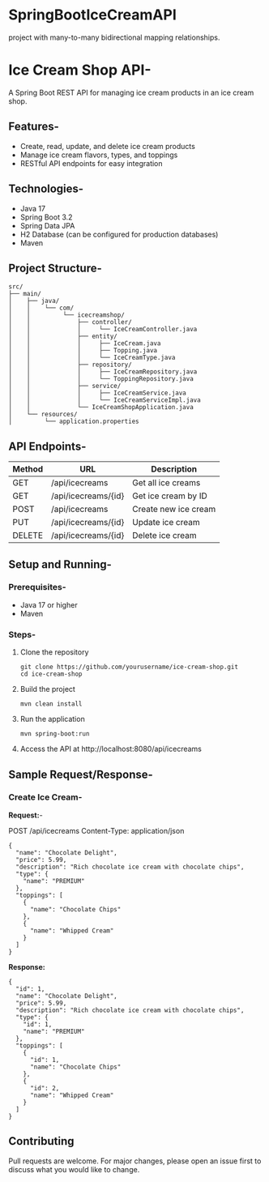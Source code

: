 # SpringBootIceCreamAPI
project with many-to-many bidirectional mapping relationships.


# Ice Cream Shop API-

A Spring Boot REST API for managing ice cream products in an ice cream shop.

## Features-

- Create, read, update, and delete ice cream products
- Manage ice cream flavors, types, and toppings
- RESTful API endpoints for easy integration

## Technologies-

- Java 17
- Spring Boot 3.2
- Spring Data JPA
- H2 Database (can be configured for production databases)
- Maven

## Project Structure-

```
src/
├── main/
│    ├── java/
│    │    └── com/
│    │         └── icecreamshop/
│    │             ├── controller/
│    │             │     └── IceCreamController.java
│    │             ├── entity/
│    │             │     ├── IceCream.java
│    │             │     ├── Topping.java
│    │             │     └── IceCreamType.java
│    │             ├── repository/
│    │             │     ├── IceCreamRepository.java
│    │             │     └── ToppingRepository.java
│    │             ├── service/
│    │             │     ├── IceCreamService.java
│    │             │     └── IceCreamServiceImpl.java
│    │             └── IceCreamShopApplication.java
│    └── resources/
│         └── application.properties
```

## API Endpoints-

| Method | URL | Description |
|--------|-----|-------------|
| GET    | /api/icecreams | Get all ice creams |
| GET    | /api/icecreams/{id} | Get ice cream by ID |
| POST   | /api/icecreams | Create new ice cream |
| PUT    | /api/icecreams/{id} | Update ice cream |
| DELETE | /api/icecreams/{id} | Delete ice cream |

## Setup and Running-

### Prerequisites-
- Java 17 or higher
- Maven

### Steps-
1. Clone the repository
   ```
   git clone https://github.com/yourusername/ice-cream-shop.git
   cd ice-cream-shop
   ```

2. Build the project
   ```
   mvn clean install
   ```

3. Run the application
   ```
   mvn spring-boot:run
   ```

4. Access the API at http://localhost:8080/api/icecreams

## Sample Request/Response-

### Create Ice Cream-

**Request:**-

POST /api/icecreams
Content-Type: application/json

```
{
  "name": "Chocolate Delight",
  "price": 5.99,
  "description": "Rich chocolate ice cream with chocolate chips",
  "type": {
    "name": "PREMIUM"
  },
  "toppings": [
    {
      "name": "Chocolate Chips"
    },
    {
      "name": "Whipped Cream"
    }
  ]
}
```

**Response:**
```
{
  "id": 1,
  "name": "Chocolate Delight",
  "price": 5.99,
  "description": "Rich chocolate ice cream with chocolate chips",
  "type": {
    "id": 1,
    "name": "PREMIUM"
  },
  "toppings": [
    {
      "id": 1,
      "name": "Chocolate Chips"
    },
    {
      "id": 2,
      "name": "Whipped Cream"
    }
  ]
}
```

## Contributing

Pull requests are welcome. For major changes, please open an issue first to discuss what you would like to change.
